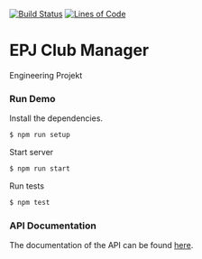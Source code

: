 [![Build Status](https://travis-ci.org/monzond/EPJ_Club_Management.svg?branch=master)](https://travis-ci.org/monzond/EPJ_Club_Management)
[![Lines of Code](https://sonarcloud.io/api/project_badges/measure?project=monzond_EPJ_Club_Management&metric=ncloc)](https://sonarcloud.io/dashboard?id=monzond_EPJ_Club_Management)

# EPJ Club Manager
Engineering Projekt 

### Run Demo

Install the dependencies.
```sh
$ npm run setup
```

Start server
```sh
$ npm run start
```

Run tests
```sh
$ npm test
```

### API Documentation
The documentation of the API can be found [here](https://documenter.getpostman.com/view/7190402/S1Lzw6Pi?version=latest).
